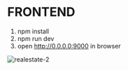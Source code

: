 FRONTEND
========

1. npm install
2. npm run dev
3. open http://0.0.0.0:9000 in browser

![realestate-2](https://user-images.githubusercontent.com/5524260/36616243-aa5090ba-18a8-11e8-96a9-450209ed4df1.png)
